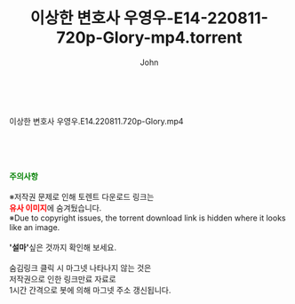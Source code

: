 ﻿---
layout: post
title:  "이상한 변호사 우영우-E14-220811-720p-Glory-mp4.torrent"
author: John
categories: [ 드라마 ]
tags: [  ]
image:  
description: "이상한 변호사 우영우-E14-220811-720p-Glory-mp4 torrent 정보 공유"
toc: true
toc_sticky: true
---

<br>
<div class="view-img">
<a class="view_image" href="http://torrentmobile62.com/bbs/view_image.php?fn=%2Fdata%2Ffile%2Fdrama%2F3735183265_h1WFuY9L_81d8761cc471809f2a984b1f95003c877b21c60e.jpg" target="_blank"><img alt="" class="img-tag" content="http://torrentmobile62.com/data/file/drama/3735183265_h1WFuY9L_81d8761cc471809f2a984b1f95003c877b21c60e.jpg" itemprop="image" src="http://torrentmobile62.com/data/file/drama/3735183265_h1WFuY9L_81d8761cc471809f2a984b1f95003c877b21c60e.jpg"/></a></div><div class="view-content" itemprop="description">
<p>이상한 변호사 우영우.E14.220811.720p-Glory.mp4<br/></p> </div>
    
<br><br><br>
<p data-ke-size="size16"><b><span style="color: green;">주의사항</span></b><br /><br />※저작권 문제로 인해 토렌트 다운로드 링크는<br /><b><span style="color: red;">유사 이미지</span></b>에 숨겨뒀습니다.<br />※Due to copyright issues, the torrent download link is hidden where it looks like an image.<br /><br /><b>'설마'</b>싶은 것까지 확인해 보세요.<br /><br />숨김링크 클릭 시 마그넷 나타나지 않는 것은<br />저작권으로 인한 링크만료 자료로<br />1시간 간격으로 봇에 의해 마그넷 주소 갱신됩니다.</p>
